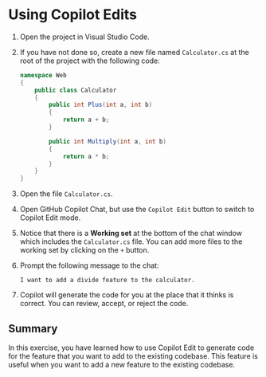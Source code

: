 # Using Copilot Edits 

1. Open the project in Visual Studio Code.
2. If you have not done so, create a new file named `Calculator.cs` at the root of the project with the following code:

    ```csharp
    namespace Web
    {
        public class Calculator
        {
            public int Plus(int a, int b)
            {
                return a + b;
            }

            public int Multiply(int a, int b)
            {
                return a * b;
            }
        }
    }
    ```

3. Open the file `Calculator.cs`.
4. Open GitHub Copilot Chat, but use the `Copilot Edit` button to switch to Copilot Edit mode.
5. Notice that there is a **Working set** at the bottom of the chat window which includes the `Calculator.cs` file. You can add more files to the working set by clicking on the `+` button.
6. Prompt the following message to the chat:

    ```
    I want to add a divide feature to the calculator.
    ```
7. Copilot will generate the code for you at the place that it thinks is correct. You can review, accept, or reject the code.

## Summary

In this exercise, you have learned how to use Copilot Edit to generate code for the feature that you want to add to the existing codebase. This feature is useful when you want to add a new feature to the existing codebase.